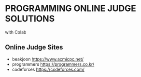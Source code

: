 # PROGRAMMING ONLINE JUDGE SOLUTIONS
with Colab <br>

## Online Judge Sites
* beakjoon https://www.acmicpc.net/
* programmers https://programmers.co.kr/
* codeforces https://codeforces.com/
